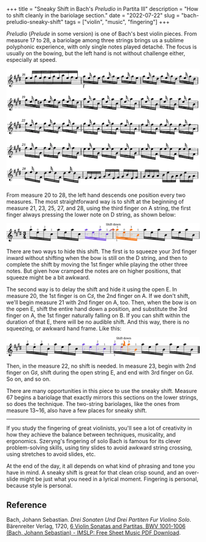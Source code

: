 +++
title = "Sneaky Shift in Bach's *Preludio* in Partita III"
description = "How to shift cleanly in the bariolage section."
date = "2022-07-22"
slug = "bach-preludio-sneaky-shift"
tags = ["violin", "music", "fingering"]
+++

*Preludio* (*Prelude* in some version) is one of Bach's best violin pieces. From measure 17 to 28, a bariolage among three strings brings us a sublime polyphonic experience, with only single notes played detaché. The focus is usually on the bowing, but the left hand is not without challenge either, especially at speed.

![Sheet music of the bariolage section](./bariolage-full.webp)

From measure 20 to 28, the left hand descends one position every two measures. The most straightforward way is to shift at the beginning of measure 21, 23, 25, 27, and 28, using the third finger on A string, the first finger always pressing the lower note on D string, as shown below:

![The straight-forward version](./straightforward-shift.webp)

There are two ways to hide this shift. The first is to squeeze your 3rd finger inward without shifting when the bow is still on the D string, and then to complete the shift by moving the 1st finger while playing the other three notes. But given how cramped the notes are on higher positions, that squeeze might be a bit awkward.

The second way is to delay the shift and hide it using the open E. In measure 20, the 1st finger is on C♯, the 2nd finger on A. If we don't shift, we'll begin measure 21 with 2nd finger on A, too. Then, when the bow is on the open E, shift the entire hand down a position, and substitute the 3rd finger on A, the 1st finger naturally falling on B. If you can shift within the duration of that E, there will be no audible shift. And this way, there is no squeezing, or awkward hand frame. Like this:

![The sneaky version](./sneaky-shift.webp)

Then, in the measure 22, no shift is needed. In measure 23, begin with 2nd finger on G♯, shift during the open string E, and end with 3rd finger on G♯. So on, and so on.

There are many opportunities in this piece to use the sneaky shift. Measure 67 begins a bariolage that exactly mirrors this sections on the lower strings, so does the technique. The two-string bariolages, like the ones from measure 13~16, also have a few places for sneaky shift.

---

If you study the fingering of great violinists, you'll see a lot of creativity in how they achieve the balance between techniques, musicality, and ergonomics. Szeryng's fingering of solo Bach is famous for its clever problem-solving skills, using tiny slides to avoid awkward string crossing, using stretches to avoid slides, etc.

At the end of the day, it all depends on what kind of phrasing and tone you have in mind. A sneaky shift is great for that clean crisp sound, and an over-slide might be just what you need in a lyrical moment. Fingering is personal, because style is personal. 


## Reference

Bach, Johann Sebastian. *Drei Sonaten Und Drei Partiten Fur Violino Solo*. Bärenreiter Verlag, 1720, [6 Violin Sonatas and Partitas, BWV 1001-1006 (Bach, Johann Sebastian) - IMSLP: Free Sheet Music PDF Download](https://imslp.org/wiki/6_Violin_Sonatas_and_Partitas,_BWV_1001-1006_(Bach,_Johann_Sebastian)).